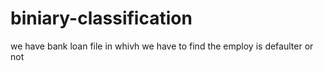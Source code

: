 # biniary-classification
we have bank loan file in whivh we have to find the employ is defaulter or not
